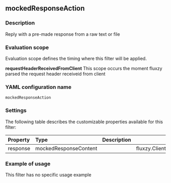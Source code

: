 ## mockedResponseAction

### Description

Reply with a pre-made response from a raw text or file

### Evaluation scope

Evaluation scope defines the timing where this filter will be applied. 

**requestHeaderReceivedFromClient** This scope occurs the moment fluxzy parsed the request header receiveid from client

### YAML configuration name

    mockedResponseAction

### Settings

The following table describes the customizable properties available for this filter: 

| Property | Type | Description | DefaultValue |
| :------- | :------- | :------- | -------- |
| response | mockedResponseContent |  | fluxzy.Clients.Mock.MockedResponseContent |

### Example of usage

This filter has no specific usage example


